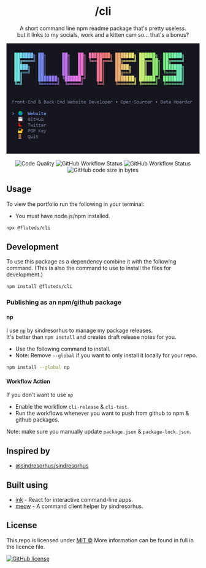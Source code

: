 <h1 align="center">/cli</h1>

<p align="center">
A short command line npm readme package that's pretty useless.
<br>but it links to my socials, work and a kitten cam so... that's a bonus?
</p>

<p align="center"><img src="https://raw.githubusercontent.com/fluteds/cli/main/screenshot.png" width="700"></p>

<p align="center">
<img alt="Code Quality" src="https://img.shields.io/npm/v/@fluteds/cli?color=ff69b4&logo=npm)](https://www.npmjs.com/package/@fluteds/cli">
<img alt="GitHub Workflow Status" src="https://github.com/fluteds/cli/actions/workflows/cli-release.yml/badge.svg">
<img alt="GitHub Workflow Status" src="https://github.com/fluteds/cli/actions/workflows/cli-test.yml/badge.svg">
<img alt="GitHub code size in bytes" src="https://img.shields.io/github/languages/code-size/fluteds/cli">
</p>

## Usage

To view the portfolio run the following in your terminal:

- You must have node.js/npm installed.

```sh
npx @fluteds/cli
```

## Development

To use this package as a dependency combine it with the following command. (This is also the command to use to install the files for development.)

```sh
npm install @fluteds/cli
```

### Publishing as an npm/github package

#### np

I use [`np`](https://github.com/sindresorhus/np) by sindresorhus to manage my package releases.
<br>It's better than `npm install` and creates draft release notes for you.

- Use the following command to install.
- Note: Remove `--global` if you want to only install it locally for your repo.

```sh
npm install --global np
```

#### Workflow Action

If you don't want to use `np`

- Enable the workflow `cli-release` & `cli-test`.
- Run the workflows whenever you want to push from github to npm & github packages.

Note: make sure you manually update `package.json` & `package-lock.json`.

## Inspired by

- [@sindresorhus/sindresorhus](https://github.com/sindresorhus/sindresorhus)

## Built using

- [ink](https://github.com/vadimdemedes/ink) - React for interactive command-line apps.
- [meow](https://github.com/sindresorhus/meow) - A command client helper by sindresorhus.

## License

This repo is licensed under [MIT ©](https://github.com/fluteds/cli/blob/main/LICENSE) More information can be found in full in the licence file.

<a href="https://github.com/fluteds/cli/blob/main/LICENSE.md"><img alt="GitHub license" src="https://img.shields.io/github/license/fluteds/cli"></a>
